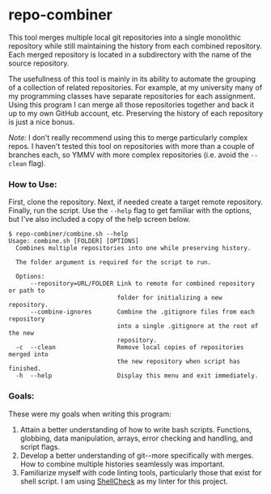 # repo-combiner
This tool merges multiple local git repositories into a single monolithic 
repository while still maintaining the history from each combined repository.
Each merged repository is located in a subdirectory with the name of the source
repository.

The usefullness of this tool is mainly in its ability to automate the grouping
of a collection of related repositories. For example, at my university many of
my programming classes have separate repositories for each assignment. Using this
program I can merge all those repositories together and back it up to my own 
GitHub account, etc. Preserving the history of each repository is just a nice
bonus.

_Note:_ I don't really recommend using this to merge particularly complex repos.
I haven't tested this tool on repositories with more than a couple of branches 
each, so YMMV with more complex repositories (i.e. avoid the `--clean` flag).

### How to Use:
First, clone the repository. Next, if needed create a target remote repository.
Finally, run the script. Use the `--help` flag to get familiar with the options,
but I've also included a copy of the help screen below.
```
$ repo-combiner/combine.sh --help
Usage: combine.sh [FOLDER] [OPTIONS]
  Combines multiple repositories into one while preserving history.

  The folder argument is required for the script to run.

  Options:
      --repository=URL/FOLDER Link to remote for combined repository or path to
                              folder for initializing a new repository.
      --combine-ignores       Combine the .gitignore files from each repository
                              into a single .gitignore at the root of the new
                              repository.
  -c  --clean                 Remove local copies of repositories merged into
                              the new repository when script has finished.
  -h  --help                  Display this menu and exit immediately.
```

### Goals:
These were my goals when writing this program:
1. Attain a better understanding of how to write bash scripts. Functions, globbing,
data manipulation, arrays, error checking and handling, and script flags.
2. Develop a better understanding of git--more specifically with merges. How
to combine multiple histories seamlessly was important.
3. Familiarize myself with code linting tools, particularly those that exist for
shell script. I am using [ShellCheck](https://github.com/koalaman/shellcheck)
as my linter for this project.